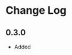 # Change Log

## 0.3.0

- Added <title> to <table>
- improved section snippet to offer numbered <sectX>'s below <section>
- added <info> and <merge> structures for assembly files
## 0.2.3

- Fixed path to an animation

## 0.2.2

- Fixed <procedure/>

## 0.2.1

- Version auto increment

## 0.1.1

- Added a license file

## 0.1.0

- Initial release
